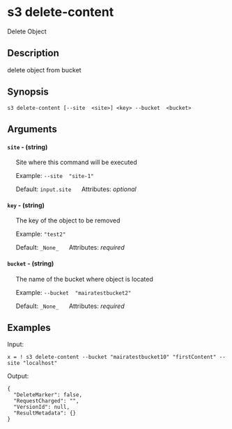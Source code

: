 # s3 delete-content

Delete Object

## Description

delete object from bucket

## Synopsis

`s3 delete-content [--site  <site>] <key> --bucket  <bucket>`

## Arguments


#### `site` - (string)

&nbsp;&nbsp;&nbsp;&nbsp; Site where this command will be executed  

&nbsp;&nbsp;&nbsp;&nbsp; Example:  `--site  "site-1"`

&nbsp;&nbsp;&nbsp;&nbsp; Default: `input.site`
&nbsp;&nbsp;&nbsp;&nbsp; Attributes: _optional_  


#### `key` - (string)

&nbsp;&nbsp;&nbsp;&nbsp; The key of the object to be removed  

&nbsp;&nbsp;&nbsp;&nbsp; Example:  `"test2"`

&nbsp;&nbsp;&nbsp;&nbsp; Default: `_None_`
&nbsp;&nbsp;&nbsp;&nbsp; Attributes: _required_  


#### `bucket` - (string)

&nbsp;&nbsp;&nbsp;&nbsp; The name of the bucket where object is located  

&nbsp;&nbsp;&nbsp;&nbsp; Example:  `--bucket  "mairatestbucket2"`

&nbsp;&nbsp;&nbsp;&nbsp; Default: `_None_`
&nbsp;&nbsp;&nbsp;&nbsp; Attributes: _required_  



## Examples

Input: 
```
x = ! s3 delete-content --bucket "mairatestbucket10" "firstContent" --site "localhost"
```
Output: 
```
{
  "DeleteMarker": false,
  "RequestCharged": "",
  "VersionId": null,
  "ResultMetadata": {}
}
```

